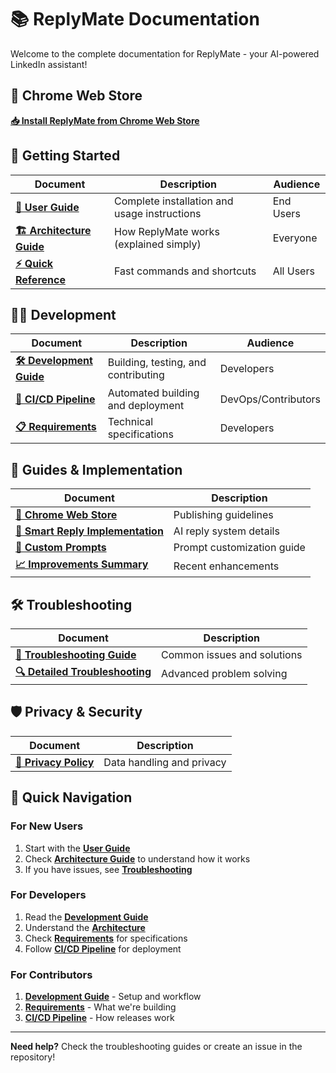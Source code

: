 # 📚 ReplyMate Documentation

Welcome to the complete documentation for ReplyMate - your AI-powered LinkedIn assistant!

## 🏪 Chrome Web Store

**[📥 Install ReplyMate from Chrome Web Store](https://chromewebstore.google.com/detail/replymate/ehakmbhencmboidbhjecighefplfbgmh?hl=en-US&utm_source=ext_sidebar)**

## 🚀 Getting Started

| Document | Description | Audience |
|----------|-------------|----------|
| **[📖 User Guide](../USER_GUIDE.md)** | Complete installation and usage instructions | End Users |
| **[🏗️ Architecture Guide](ARCHITECTURE.md)** | How ReplyMate works (explained simply) | Everyone |
| **[⚡ Quick Reference](../QUICK_REFERENCE.md)** | Fast commands and shortcuts | All Users |

## 👩‍💻 Development

| Document | Description | Audience |
|----------|-------------|----------|
| **[🛠️ Development Guide](../DEVELOPMENT.md)** | Building, testing, and contributing | Developers |
| **[🔧 CI/CD Pipeline](../CICD.md)** | Automated building and deployment | DevOps/Contributors |
| **[📋 Requirements](LinkedIn_ReplyMate_Requirements.md)** | Technical specifications | Developers |

## 📖 Guides & Implementation

| Document | Description |
|----------|-------------|
| **[🏪 Chrome Web Store](guides/CHROME_WEB_STORE.md)** | Publishing guidelines |
| **[🤖 Smart Reply Implementation](guides/SMART_REPLY_IMPLEMENTATION.md)** | AI reply system details |
| **[🎯 Custom Prompts](guides/CUSTOM_PROMPTS_FIXED.md)** | Prompt customization guide |
| **[📈 Improvements Summary](guides/IMPROVEMENTS_SUMMARY.md)** | Recent enhancements |

## 🛠️ Troubleshooting

| Document | Description |
|----------|-------------|
| **[🚨 Troubleshooting Guide](troubleshooting/TROUBLESHOOTING.md)** | Common issues and solutions |
| **[🔍 Detailed Troubleshooting](troubleshooting/TROUBLESHOOTING_DETAILED.md)** | Advanced problem solving |

## 🛡️ Privacy & Security

| Document | Description |
|----------|-------------|
| **[🔐 Privacy Policy](../privacy-policy.md)** | Data handling and privacy |

## 📱 Quick Navigation

### For New Users
1. Start with the **[User Guide](../USER_GUIDE.md)**
2. Check **[Architecture Guide](ARCHITECTURE.md)** to understand how it works
3. If you have issues, see **[Troubleshooting](troubleshooting/TROUBLESHOOTING.md)**

### For Developers
1. Read the **[Development Guide](../DEVELOPMENT.md)**
2. Understand the **[Architecture](ARCHITECTURE.md)**
3. Check **[Requirements](LinkedIn_ReplyMate_Requirements.md)** for specifications
4. Follow **[CI/CD Pipeline](../CICD.md)** for deployment

### For Contributors
1. **[Development Guide](../DEVELOPMENT.md)** - Setup and workflow
2. **[Requirements](LinkedIn_ReplyMate_Requirements.md)** - What we're building
3. **[CI/CD Pipeline](../CICD.md)** - How releases work

---

**Need help?** Check the troubleshooting guides or create an issue in the repository!
